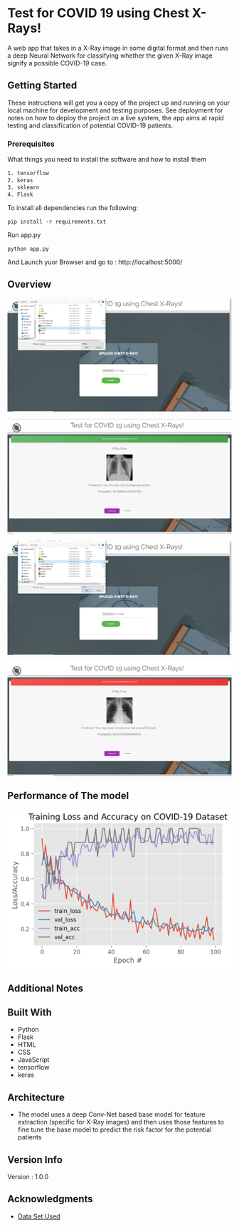 # Test for COVID 19 using Chest X-Rays!

A web app that takes in a X-Ray image in some digital format and then runs a deep Neural Network for classifying whether the given X-Ray image signify a possible COVID-19 case.

## Getting Started

These instructions will get you a copy of the project up and running on your local machine for development and testing purposes. See deployment for notes on how to deploy the project on a live system, the app aims at rapid testing and classification of potential COVID-19 patients.

### Prerequisites

What things you need to install the software and how to install them

```
1. tensorflow
2. keras
3. sklearn
4. Flask
```
To install all dependencies run the following:
```
pip install -r requirements.txt
```

Run app.py 
```
python app.py
```
And Launch yuor Browser and go to : http://localhost:5000/

## Overview

![Alt text](./extras/normal_up.png?raw=true "Normal Upload")

![Alt text](./extras/normal_res.png?raw=true "Normal Result")

![Alt text](./extras/covid_up.png?raw=true "Covid Upload")

![Alt text](./extras/covid_res.png?raw=true "Covid Result")

## Performance of The model

![Alt text](./results.png?raw=true "Performance")


## Additional Notes

## Built With

* Python 
* Flask 
* HTML 
* CSS 
* JavaScript 
* tensorflow
* keras

## Architecture

* The model uses a deep Conv-Net based base model for feature extraction (specific for X-Ray images) and then uses those features to fine tune the base model to predict the risk factor for the potential patients

## Version Info

Version : 1.0.0

## Acknowledgments

* [Data Set Used](https://github.com/ieee8023/covid-chestxray-dataset)
